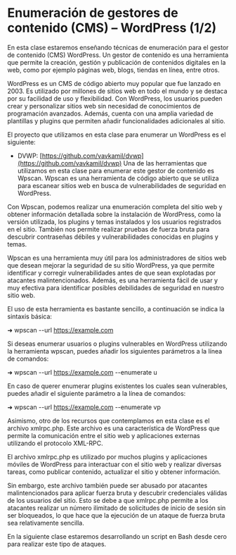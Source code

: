 # Enumeración de gestores de contenido (CMS) – WordPress (1/2)

En esta clase estaremos enseñando técnicas de enumeración para el gestor de contenido (CMS) WordPress. Un gestor de contenido es una herramienta que permite la creación, gestión y publicación de contenidos digitales en la web, como por ejemplo páginas web, blogs, tiendas en línea, entre otros.

WordPress es un CMS de código abierto muy popular que fue lanzado en 2003. Es utilizado por millones de sitios web en todo el mundo y se destaca por su facilidad de uso y flexibilidad. Con WordPress, los usuarios pueden crear y personalizar sitios web sin necesidad de conocimientos de programación avanzados. Además, cuenta con una amplia variedad de plantillas y plugins que permiten añadir funcionalidades adicionales al sitio.

El proyecto que utilizamos en esta clase para enumerar un WordPress es el siguiente:

* DVWP: [https://github.com/vavkamil/dvwp](https://github.com/vavkamil/dvwp)
Una de las herramientas que utilizamos en esta clase para enumerar este gestor de contenido es Wpscan. Wpscan es una herramienta de código abierto que se utiliza para escanear sitios web en busca de vulnerabilidades de seguridad en WordPress.

Con Wpscan, podemos realizar una enumeración completa del sitio web y obtener información detallada sobre la instalación de WordPress, como la versión utilizada, los plugins y temas instalados y los usuarios registrados en el sitio. También nos permite realizar pruebas de fuerza bruta para descubrir contraseñas débiles y vulnerabilidades conocidas en plugins y temas.

Wpscan es una herramienta muy útil para los administradores de sitios web que desean mejorar la seguridad de su sitio WordPress, ya que permite identificar y corregir vulnerabilidades antes de que sean explotadas por atacantes malintencionados. Además, es una herramienta fácil de usar y muy efectiva para identificar posibles debilidades de seguridad en nuestro sitio web.

El uso de esta herramienta es bastante sencillo, a continuación se indica la sintaxis básica:

➜ wpscan --url https://example.com

Si deseas enumerar usuarios o plugins vulnerables en WordPress utilizando la herramienta wpscan, puedes añadir los siguientes parámetros a la línea de comandos:

➜ wpscan --url https://example.com --enumerate u

En caso de querer enumerar plugins existentes los cuales sean vulnerables, puedes añadir el siguiente parámetro a la línea de comandos:

➜ wpscan --url https://example.com --enumerate vp

Asimismo, otro de los recursos que contemplamos en esta clase es el archivo xmlrpc.php. Este archivo es una característica de WordPress que permite la comunicación entre el sitio web y aplicaciones externas utilizando el protocolo XML-RPC.

El archivo xmlrpc.php es utilizado por muchos plugins y aplicaciones móviles de WordPress para interactuar con el sitio web y realizar diversas tareas, como publicar contenido, actualizar el sitio y obtener información.

Sin embargo, este archivo también puede ser abusado por atacantes malintencionados para aplicar fuerza bruta y descubrir credenciales válidas de los usuarios del sitio. Esto se debe a que xmlrpc.php permite a los atacantes realizar un número ilimitado de solicitudes de inicio de sesión sin ser bloqueados, lo que hace que la ejecución de un ataque de fuerza bruta sea relativamente sencilla.

En la siguiente clase estaremos desarrollando un script en Bash desde cero para realizar este tipo de ataques.







































